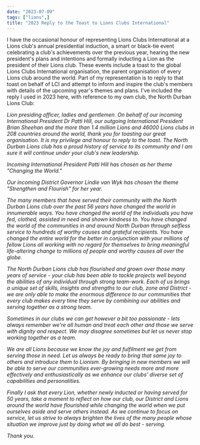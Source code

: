 ```yaml
---
date: "2023-07-09"
tags: ["lions",]
title: "2023 Reply to the Toast to Lions Clubs International"
---
```


I have the occasional honour of representing Lions Clubs International at a Lions club's annual presidential induction, a smart or black-tie event celebrating a club's achievements over the previous year, hearing the new president's plans and intentions and formally inducting a Lion as the president of their Lions club. These events include a toast to the global Lions Clubs International organisation, the parent organisation of every Lions club around the world. Part of my representation is to reply to that toast on behalf of LCI and attempt to inform and inspire the club's members with details of the upcoming year's themes and plans. I've included the reply I used in 2023 here, with reference to my own club, the North Durban Lions Club:
<p>
<em>
Lion presiding officer, ladies and gentlemen. On behalf of our incoming International President Dr Patti Hill, our outgoing International President Brian Sheehan and the more than 1.4 million Lions and 46000 Lions clubs in 208 countries around the world, thank you for toasting our great organisation. It is my privilege and honour to reply to the toast. The North Durban Lions club has a proud history of service to its community and I am sure it will continue under your club's new leadership.

Incoming International President Patti Hill has chosen as her theme "Changing the World."

Our incoming District Governor Lindie van Wyk has chosen the theme "Strengthen and Flourish" for her year.

The many members that have served their community with the North Durban Lions club over the past 56 years have changed the world in innumerable ways. You have changed the world of the individuals you have fed, clothed, assisted in need and shown kindness to. You have changed the world of the communities in and around North Durban through selfless service to hundreds of worthy causes and grateful recipients. You have changed the entire world for the better in conjunction with your millions of fellow Lions all working with no regard for themselves to bring meaningful life-altering change to millions of people and worthy causes all over the globe.

The North Durban Lions club has flourished and grown over those many years of service - your club has been able to tackle projects well beyond the abilities of any individual through strong team-work. Each of us brings a unique set of skills, insights and strengths to our club, zone and District - we are only able to make the enormous difference to our communities that every club makes every time they serve by combining our abilities and serving together as a strong team. 

Sometimes in our clubs we can get however a bit *too* passionate - lets always remember we're all human and treat each other and those we serve with dignity and respect. We may disagree sometimes but let us never stop working together as a team.

We are all Lions because we know the joy and fulfilment we get from serving those in need. Let us always be ready to bring that same joy to others and introduce them to Lionism. By bringing in new members we will be able to serve our communities ever-growing needs more and more effectively and enthusiastically as we enhance our clubs' diverse set of capabilities and personalities.

Finally I ask that every Lion, whether newly inducted or having served for 50 years, take a moment to reflect on how our club, our District and Lions around the world have flourished while changing the world when we put ourselves aside and serve others instead. As we continue to focus on service, let us strive to always brighten the lives of the many people whose situation we improve just by doing what we all do best - serving.

Thank you.
</em>

